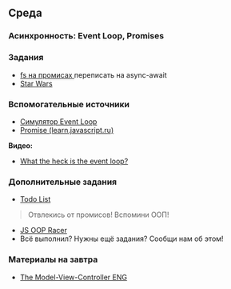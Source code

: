 ## Среда


### Асинхронность: Event Loop, Promises



### Задания

- [fs на промисах ](../../../../core-async-promisify-fs)переписать на async-await
- [Star Wars](../../../../core-promises-star-wars)



### Вспомогательные источники
- [Симулятор Event Loop](http://latentflip.com/loupe)
- [Promise (learn.javascript.ru)](https://learn.javascript.ru/promise-basics)

**Видео:**
- [What the heck is the event loop?](https://www.youtube.com/watch?v=8aGhZQkoFbQ)



### Дополнительные задания

- [Todo List](../../../../to-do-list-JS)
> Отвлекись от промисов! Вспомини ООП!

- [JS OOP Racer](../../../../core-oop-promise-racer)
- Всё выполнил? Нужны ещё задания? Сообщи нам об этом!

### Материалы на завтра 
- [The Model-View-Controller ENG](../../../../mvc)
